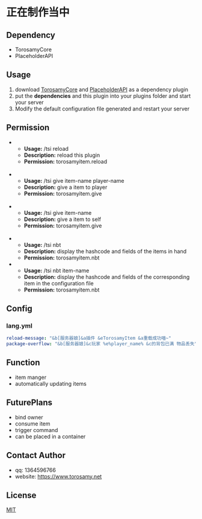 # 正在制作当中
## Dependency
- TorosamyCore
- PlaceholderAPI
## Usage
1. download [TorosamyCore](https://github.com/ToroSamy/TorosamyCore) and [PlaceholderAPI](https://www.spigotmc.org/resources/placeholderapi.6245/) as a dependency plugin
2. put the **dependencies** and this plugin into your plugins folder and start your server
3. Modify the default configuration file generated and restart your server
## Permission
- - **Usage:** /tsi reload
  - **Description:** reload this plugin
  - **Permission:** torosamyitem.reload
  <br>
- - **Usage:** /tsi give item-name player-name
  - **Description:** give a item to player
  - **Permission:** torosamyitem.give
  <br>
- - **Usage:** /tsi give item-name
  - **Description:** give a item to self
  - **Permission:** torosamyitem.give
  <br>
- - **Usage:** /tsi nbt
  - **Description:** display the hashcode and fields of the items in hand
  - **Permission:** torosamyitem.nbt
    <br>
- - **Usage:** /tsi nbt item-name
  - **Description:** display the hashcode and fields of the corresponding item in the configuration file
  - **Permission:** torosamyitem.nbt
## Config
### lang.yml
```yml
reload-message: "&b[服务器娘]&a插件 &eTorosamyItem &a重载成功喵~"
package-overflow: "&b[服务器娘]&c玩家 %e%player_name% &c的背包已满 物品丢失"
```

## Function
- item manger
- automatically updating items
## FuturePlans
- bind owner
- consume item
- trigger command
- can be placed in a container
## Contact Author
- qq: 1364596766
- website: https://www.torosamy.net

## License

[MIT](./LICENSE)
